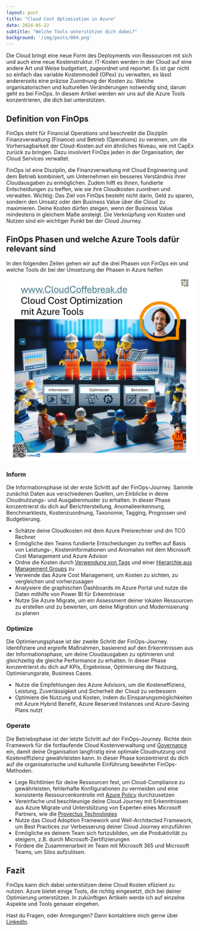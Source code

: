 ```yaml
---
layout: post
title: "Cloud Cost Optimization in Azure"
date: 2024-05-22
subtitle: "Welche Tools unterstützen dich dabei?"
background: '/img/posts/004.png'
---
```

Die Cloud bringt eine neue Form des Deployments von Ressourcen mit sich und auch eine neue Kostenstruktur. IT-Kosten werden in der Cloud auf eine andere Art und Weise budgetiert, zugeordnet und reportet. Es ist gar nicht so einfach das variable Kostenmodell (OPex) zu verwalten, es lässt andererseits eine präzise Zuordnung der Kosten zu. Welche organisatorischen und kulturellen Veränderungen notwendig sind, darum geht es bei FinOps. In diesem Artikel werden wir uns auf die Azure Tools konzentrieren, die dich bei unterstützen. 

## Definition von FinOps
FinOps steht für Financial Operations und beschreibt die Disziplin Finanzverwaltung (Finance) und Betrieb (Operations) zu vereinen, um die Vorhersagbarkeit der Cloud-Kosten auf ein ähnliches Niveau, wie mit CapEx zurück zu bringen. Dazu involviert FinOps jeden in der Organisation, der Cloud Services verwaltet. 

FinOps ist eine Disziplin, die Finanzverwaltung mit Cloud Engineering und dem Betrieb kombiniert, um Unternehmen ein besseres Verständnis ihrer Cloudausgaben zu ermöglichen. Zudem hilft es ihnen, fundierte Entscheidungen zu treffen, wie sie ihre Cloudkosten zuordnen und verwalten. Wichtig: Das Ziel von FinOps besteht nicht darin, Geld zu sparen, sondern den Umsatz oder den Business Value über die Cloud zu maximieren. Deine Kosten dürfen steigen, wenn der Business Value mindestens in gleichem Maße ansteigt. Die Verknüpfung von Kosten und Nutzen sind ein wichtiger Punkt bei der Cloud Journey.

## FinOps Phasen und welche Azure Tools dafür relevant sind
In den folgenden Zeilen gehen wir auf die drei Phasen von FinOps ein und welche Tools dir bei der Umsetzung der Phasen in Azure helfen
<img src="/img/005.png" width="720" />
### Inform
Die Informationsphase ist der erste Schritt auf der FinOps-Journey. Sammle zunächst Daten aus verschiedenen Quellen, um Einblicke in deine Cloudnutzungs- und Ausgabenmuster zu erhalten. In dieser Phase konzentrierst du dich auf Berichterstellung, Anomalieerkennung, Benchmarktests, Kostenzuordnung, Taxonomie, Tagging, Prognosen und Budgetierung. 

* Schätze deine Cloudkosten mit dem Azure Preisrechner und dm TCO Rechner
* Ermögliche den Teams fundierte Entscheidungen zu treffen auf Basis von Leistungs-, Kosteninformationen und Anomalien mit dem Microsoft Cost Management und Azure Advisor
* Ordne die Kosten durch [Verwendung von Tags](2024-04-18-azure-tags-organisation-deiner-assets.md) und einer [Hierarchie aus Management Groups](2024-03-29-azure-hierarchie.md) zu  
* Verwende das Azure Cost Management, um Kosten zu sichten, zu vergleichen und vorherzusagen
* Analysiere die graphischen Dashboards im Azure Portal und nutze die Daten mithilfe von Power BI für Erkenntnisse
* Nutze Sie Azure Migrate, um ein Assessment deiner lokalen Ressourcen zu erstellen und zu bewerten, um deine Migration und Modernisierung zu planen 

### Optimize
Die Optimierungsphase ist der zweite Schritt der FinOps-Journey. Identifiziere und ergreife Maßnahmen, basierend auf den Erkenntnissen aus der Informationsphase, um deine Cloudausgaben zu optimieren und gleichzeitig die gleiche Performance zu erhalten. In dieser Phase konzentrierst du dich auf KPIs, Ergebnisse, Optimierung der Nutzung, Optimierungsrate, Business Cases.

* Nutze die Empfehlungen des Azure Advisors, um die Kosteneffizienz, Leistung, Zuverlässigkeit und Sicherheit der Cloud zu verbessern
* Optimiere die Nutzung und Kosten, indem du Einsparungsmöglichkeiten mit Azure Hybrid Benefit, Azure Reserved Instances und Azure-Saving Plans nutzt 

### Operate
Die Betriebsphase ist der letzte Schritt auf der FinOps-Journey. Richte dein Framework für die fortlaufende Cloud Kostenverwaltung und [Governance](2024-03-18-governance-in-der-cloud.md) ein, damit deine Organisation langfristig eine optimale Cloudnutzung und Kosteneffizienz gewährleisten kann. In dieser Phase konzentrierst du dich auf die organisatorische und kulturelle Einführung bewährter FinOps-Methoden. 

* Lege Richtlinien für deine Ressourcen fest, um Cloud-Compliance zu gewährleisten, fehlerhafte Konfigurationen zu vermeiden und eine konsistente Ressourcenkontrolle mit [Azure Policy](2024-04-06-azure-policies-waechter-der-cloud-compliance.md) durchzusetzen
* Vereinfache und beschleunige deine Cloud Journey mit Erkenntnissen aus Azure Migrate und Unterstützung von Experten eines Microsoft Partners, wie die <a href="https://www.provectus.de" target="_blank">Provectus Technologies</a>
* Nutze das Cloud Adoption Framework und Well-Architected Framework, um Best Practices zur Verbesserung deiner Cloud Journey einzuführen
* Ermögliche es deinem Team sich fortzubilden, um die Produktivität zu steigern, z.B. durch Microsoft-Zertifizierungen
* Fördere die Zusammenarbeit im Team mit Microsoft 365 und Microsoft Teams, um Silos aufzulösen. 

## Fazit
FinOps kann dich dabei unterstützen deine Cloud Kosten efiizient zu nutzen. Azure bietet einige Tools, die richtig eingesetzt, dich bei deiner Optimierung unterstützen. In zukünftigen Artikeln werde ich auf einzelne Aspekte und Tools genauer eingehen. 

Hast du Fragen, oder Anregungen? Dann kontaktiere mich gerne über <a href="https://www.linkedin.com/in/christian-forjahn/" target="_blank">LinkedIn</a>. 
